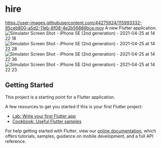 # hire
https://user-images.githubusercontent.com/44275924/115993332-95ceb800-a5d2-11eb-8f08-4e2b56886bce.mov
A new Flutter application.
![Simulator Screen Shot - iPhone SE (2nd generation) - 2021-04-25 at 14 22 18](https://user-images.githubusercontent.com/44275924/115993280-6ae46400-a5d2-11eb-89ec-886d2e1cb268.png)
![Simulator Screen Shot - iPhone SE (2nd generation) - 2021-04-25 at 14 22 28](https://user-images.githubusercontent.com/44275924/115993282-6c159100-a5d2-11eb-94ac-cf88400e365e.png)
![Simulator Screen Shot - iPhone SE (2nd generation) - 2021-04-25 at 14 22 36](https://user-images.githubusercontent.com/44275924/115993283-6c159100-a5d2-11eb-8cec-86d0d8b883bb.png)
![Simulator Screen Shot - iPhone SE (2nd generation) - 2021-04-25 at 14 22 23](https://user-images.githubusercontent.com/44275924/115993285-6cae2780-a5d2-11eb-80ad-008ab976568a.png)
## Getting Started

This project is a starting point for a Flutter application.

A few resources to get you started if this is your first Flutter project:

- [Lab: Write your first Flutter app](https://flutter.dev/docs/get-started/codelab)
- [Cookbook: Useful Flutter samples](https://flutter.dev/docs/cookbook)

For help getting started with Flutter, view our
[online documentation](https://flutter.dev/docs), which offers tutorials,
samples, guidance on mobile development, and a full API reference.
